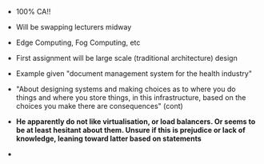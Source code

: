 * 100% CA!!
* Will be swapping lecturers midway
* Edge Computing, Fog Computing, etc
* First assignment will be large scale (traditional architecture) design
* Example given "document management system for the health industry"
* "About designing systems and making choices as to where you do things and where you store things, in this infrastructure, based on the choices you make there are consequences" (cont)

* **He apparently do not like virtualisation, or load balancers. Or seems to be at least hesitant about them. Unsure if this is prejudice or lack of knowledge, leaning toward latter based on statements**

* 